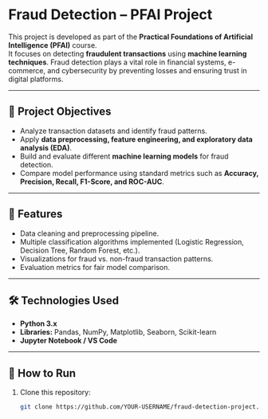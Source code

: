 # Fraud Detection – PFAI Project

This project is developed as part of the **Practical Foundations of Artificial Intelligence (PFAI)** course.  
It focuses on detecting **fraudulent transactions** using **machine learning techniques**. Fraud detection plays a vital role in financial systems, e-commerce, and cybersecurity by preventing losses and ensuring trust in digital platforms.

---

## 📌 Project Objectives
- Analyze transaction datasets and identify fraud patterns.  
- Apply **data preprocessing, feature engineering, and exploratory data analysis (EDA)**.  
- Build and evaluate different **machine learning models** for fraud detection.  
- Compare model performance using standard metrics such as **Accuracy, Precision, Recall, F1-Score, and ROC-AUC**.  

---

## 🔹 Features
- Data cleaning and preprocessing pipeline.  
- Multiple classification algorithms implemented (Logistic Regression, Decision Tree, Random Forest, etc.).  
- Visualizations for fraud vs. non-fraud transaction patterns.  
- Evaluation metrics for fair model comparison.  

---

## 🛠️ Technologies Used
- **Python 3.x**  
- **Libraries:** Pandas, NumPy, Matplotlib, Seaborn, Scikit-learn  
- **Jupyter Notebook / VS Code**  

---

## 🚀 How to Run
1. Clone this repository:  
   ```bash
   git clone https://github.com/YOUR-USERNAME/fraud-detection-project.git
